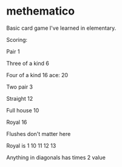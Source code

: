 # methematico
Basic card game I've learned in elementary.


Scoring:

Pair 1

Three of a kind 6

Four of a kind 16   ace: 20

Two pair 3

Straight 12

Full house 10

Royal 16


Flushes don't matter here

Royal is 1 10 11 12 13

Anything in diagonals has times 2 value
